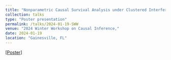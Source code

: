 ```yaml
---
title: "Nonparametric Causal Survival Analysis under Clustered Interference"
collection: talks
type: "Poster presentation"
permalink: /talks/2024-01-19-SWW
venue: "2024 Winter Workshop on Causal Inference,"
date: 2024-01-19
location: "Gainesville, FL"
---
```


[[Poster](/files/SWW2024_ChanhwaLee.pdf)]
